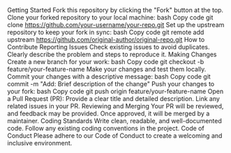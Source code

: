 Getting Started
Fork this repository by clicking the "Fork" button at the top.
Clone your forked repository to your local machine:
bash
Copy code
git clone https://github.com/your-username/your-repo.git
Set up the upstream repository to keep your fork in sync:
bash
Copy code
git remote add upstream https://github.com/original-author/original-repo.git
How to Contribute
Reporting Issues
Check existing issues to avoid duplicates.
Clearly describe the problem and steps to reproduce it.
Making Changes
Create a new branch for your work:
bash
Copy code
git checkout -b feature/your-feature-name
Make your changes and test them locally.
Commit your changes with a descriptive message:
bash
Copy code
git commit -m "Add: Brief description of the change"
Push your changes to your fork:
bash
Copy code
git push origin feature/your-feature-name
Open a Pull Request (PR):
Provide a clear title and detailed description.
Link any related issues in your PR.
Reviewing and Merging
Your PR will be reviewed, and feedback may be provided.
Once approved, it will be merged by a maintainer.
Coding Standards
Write clean, readable, and well-documented code.
Follow any existing coding conventions in the project.
Code of Conduct
Please adhere to our Code of Conduct to create a welcoming and inclusive environment.

